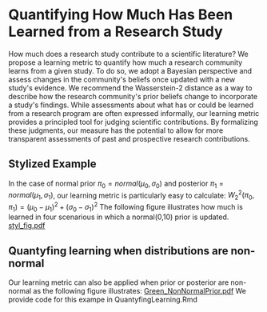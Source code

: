 # Quantifying How Much Has Been Learned from a Research Study

How much does a research study contribute to a scientific literature? We propose a learning metric to quantify how much a research community learns from a given study. To do so, we adopt a Bayesian perspective and assess changes in the community's beliefs once updated with a new study's evidence. We recommend the Wasserstein-2 distance as a way to describe how the research community's prior beliefs change to incorporate a study's findings. While assessments about what has or could be learned from a research program are often expressed informally, our learning metric provides a principled tool for judging scientific contributions. By formalizing these judgments, our measure has the potential to allow for more transparent assessments of past and prospective research contributions.

## Stylized Example 
In the case of normal prior $\pi_0 = normal(\mu_0,\sigma_0)$ and posterior $\pi_1 = normal(\mu_1,\sigma_1)$, our learning metric is particularly easy to calculate:
$W_2^2(\pi_0,\pi_1) = (\mu_0 - \mu_1)^2 + (\sigma_0 - \sigma_1)^2$ 
The following figure illustrates how much is learned in four scenarious in which a normal(0,10) prior is updated. 
[styl_fig.pdf](https://github.com/user-attachments/files/21907440/styl_fig.pdf)

## Quantyfing learning when distributions are non-normal
Our learning metric can also be applied when prior or posterior are non-normal as the following figure illustrates:
[Green_NonNormalPrior.pdf](https://github.com/user-attachments/files/21907454/Green_NonNormalPrior.pdf)
We provide code for this exampe in QuantyfingLearning.Rmd
